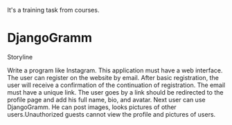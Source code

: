 It's a training task from courses.

# DjangoGramm

Storyline

Write a program like Instagram.
This application must have a web interface.
The user can register on the website by email.
After basic registration, the user will receive a confirmation of the continuation of registration.
The email must have a unique link.
The user goes by a link should be redirected to the profile page and add his full name, bio, and avatar.
Next user can use DjangoGramm. He can post images, looks pictures of other users.Unauthorized guests cannot view the profile and pictures of users.
